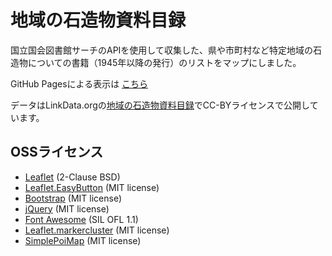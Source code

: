 # 地域の石造物資料目録

国立国会図書館サーチのAPIを使用して収集した、県や市町村など特定地域の石造物についての書籍（1945年以降の発行）のリストをマップにしました。

GitHub Pagesによる表示は [こちら](https://midoriit.github.io/booklist/)

データはLinkData.orgの[地域の石造物資料目録](http://linkdata.org/work/rdf1s8576i)でCC-BYライセンスで公開しています。 

## OSSライセンス

* [Leaflet](https://leafletjs.com/) (2-Clause BSD)
* [Leaflet.EasyButton](https://github.com/CliffCloud/Leaflet.EasyButton) (MIT license)
* [Bootstrap](https://getbootstrap.com/) (MIT license)
* [jQuery](https://jquery.com/) (MIT license)
* [Font Awesome](https://fortawesome.github.io/Font-Awesome/) (SIL OFL 1.1)
* [Leaflet.markercluster](https://github.com/Leaflet/Leaflet.markercluster) (MIT license)
* [SimplePoiMap](https://github.com/midoriit/SimplePoiMap) (MIT license)
